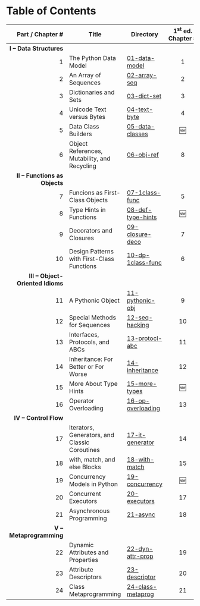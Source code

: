 # Table of Contents

Part / Chapter #|Title|Directory|1<sup>st</sup> ed. Chapter&nbsp;#
---:|---|---|:---:
**I – Data Structures**|
1|The Python Data Model|[01-data-model](chapters/01-data-model.md)|1
2|An Array of Sequences|[02-array-seq](chapters/02-array-seq.md)|2
3|Dictionaries and Sets|[03-dict-set](chapters/03-dict-set.md)|3
4|Unicode Text versus Bytes|[04-text-byte](chapters/04-text-byte.md)|4
5|Data Class Builders|[05-data-classes](chapters/05-data-classes.md)|🆕
6|Object References, Mutability, and Recycling|[06-obj-ref](chapters/06-obj-ref.md)|8
**II – Functions as Objects**|
7|Funcions as First-Class Objects|[07-1class-func](chapters/07-1class-func.md)|5
8|Type Hints in Functions|[08-def-type-hints](chapters/08-def-type-hints.md)|🆕
9|Decorators and Closures|[09-closure-deco](chapters/09-closure-deco.md)|7
10|Design Patterns with First-Class Functions|[10-dp-1class-func](chapters/10-dp-1class-func.md)|6
**III – Object-Oriented Idioms**|
11|A Pythonic Object|[11-pythonic-obj](chapters/11-pythonic-obj.md)|9
12|Special Methods for Sequences|[12-seq-hacking](chapters/12-seq-hacking.md)|10
13|Interfaces, Protocols, and ABCs|[13-protocl-abc](chapters/13-protocol-abc.md)|11
14|Inheritance: For Better or For Worse|[14-inheritance](chapters/14-inheritance.md)|12
15|More About Type Hints|[15-more-types](chapters/15-more-types.md)|🆕
16|Operator Overloading|[16-op-overloading](chapters/16-op-overloading.md)|13
**IV – Control Flow**|
17|Iterators, Generators, and Classic Coroutines|[17-it-generator](chapters/17-it-generator.md)|14
18|with, match, and else Blocks|[18-with-match](chapters/18-with-match.md)|15
19|Concurrency Models in Python|[19-concurrency](chapters/19-concurrency.md)|🆕
20|Concurrent Executors|[20-executors](chapters/20-executors.md)|17
21|Asynchronous Programming|[21-async](chapters/21-async.md)|18
**V – Metaprogramming**|
22|Dynamic Attributes and Properties|[22-dyn-attr-prop](chapters/22-dyn-attr-prop.md)|19
23|Attribute Descriptors|[23-descriptor](chapters/23-descriptor.md)|20
24|Class Metaprogramming|[24-class-metaprog](chapters/24-class-metaprog.md)|21